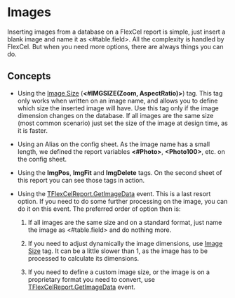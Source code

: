 # Images

Inserting images from a database on a FlexCel report is simple, just
insert a blank image and name it as \<\#table.field\>. All the
complexity is handled by FlexCel. But when you need more options, there
are always things you can do.

## Concepts

- Using the [Image Size](https://download.tmssoftware.com/flexcel/doc/vcl/guides/reports-tag-reference.html#image-size) (**\<\#IMGSIZE(Zoom, AspectRatio)\>**) tag. This tag only works
  when written on an image name, and allows you to define which size
  the inserted image will have. Use this tag only if the image
  dimension changes on the database. If all images are the same size
  (most common scenario) just set the size of the image at design
  time, as it is faster.

- Using an Alias on the config sheet. As the image name has a small
  length, we defined the report variables **\<\#Photo\>**, **\<Photo100\>**,
  etc. on the config sheet.

- Using the **ImgPos**, **ImgFit** and **ImgDelete** tags. On the
  second sheet of this report you can see those tags in action.

- Using the [TFlexCelReport.GetImageData](https://download.tmssoftware.com/flexcel/doc/vcl/api/FlexCel.Report/TFlexCelReport/GetImageData.html) event. 
  This is a last resort option. If
  you need to do some further processing on the image, you can do it
  on this event. The preferred order of option then is:

   1. If all images are the same size and on a standard format, just
   name the image as \<\#table.field\> and do nothing more.

   2. If you need to adjust dynamically the image dimensions, use
   [Image Size](https://download.tmssoftware.com/flexcel/doc/vcl/guides/reports-tag-reference.html#image-size) tag. It can be a little slower than 1, as the image
   has to be processed to calculate its dimensions.

   3. If you need to define a custom image size, or the image is on a
   proprietary format you need to convert, use [TFlexCelReport.GetImageData](https://download.tmssoftware.com/flexcel/doc/vcl/api/FlexCel.Report/TFlexCelReport/GetImageData.html) event.
